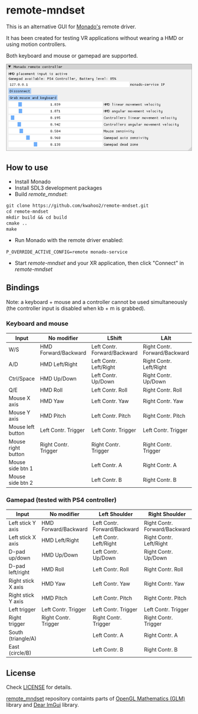 # remote-mndset

This is an alternative GUI for [Monado's](https://monado.dev/) remote driver. 

It has been created for testing VR applications without wearing a HMD or using motion controllers.

Both keyboard and mouse or gamepad are supported.

![remote-mndset][rmds]

[rmds]: https://github.com/kwahoo2/remote-mndset/blob/main/images/main_window.png "Main Window"

## How to use

* Install Monado
* Install SDL3 development packages
* Build _remote_mndset_:

```
git clone https://github.com/kwahoo2/remote-mndset.git
cd remote-mndset
mkdir build && cd build
cmake ..
make
```

* Run Monado with the remote driver enabled:

`P_OVERRIDE_ACTIVE_CONFIG=remote monado-service`

* Start _remote-mndset_ and your XR application, then click "Connect" in _remote-mndset_

## Bindings

Note: a keyboard + mouse and a controller cannot be used simultaneously (the controller input is disabled when kb + m is grabbed).

### Keyboard and mouse

| Input             | No modifier         | LShift                      | LAlt                         |
| ------------------| --------------------|-----------------------------|------------------------------|
| W/S               | HMD Forward/Backward| Left Contr. Forward/Backward| Right Contr. Forward/Backward|
| A/D               | HMD Left/Right      | Left Contr. Left/Right      | Right Contr. Left/Right      |
| Ctrl/Space        | HMD Up/Down         | Left Contr. Up/Down         | Right Contr. Up/Down         |
| Q/E               | HMD Roll            | Left Contr. Roll            | Right Contr. Roll            |
| Mouse X axis      | HMD Yaw             | Left Contr. Yaw             | Right Contr. Yaw             |
| Mouse Y axis      | HMD Pitch           | Left Contr. Pitch           | Right Contr. Pitch           |
| Mouse left button | Left Contr. Trigger | Left Contr. Trigger         | Left Contr. Trigger          |
| Mouse right button| Right Contr. Trigger| Right Contr. Trigger        | Right Contr. Trigger         |
| Mouse side btn 1  |                     | Left Contr. A               | Right Contr. A               |
| Mouse side btn 2  |                     | Left Contr. B               | Right Contr. B               |

### Gamepad (tested with PS4 controller)

| Input             | No modifier         | Left Shoulder               | Right Shoulder               |
| ------------------| --------------------|-----------------------------|------------------------------|
| Left stick Y axis | HMD Forward/Backward| Left Contr. Forward/Backward| Right Contr. Forward/Backward|
| Left stick X axis | HMD Left/Right      | Left Contr. Left/Right      | Right Contr. Left/Right      |
| D-pad up/down     | HMD Up/Down         | Left Contr. Up/Down         | Right Contr. Up/Down         |
| D-pad left/right  | HMD Roll            | Left Contr. Roll            | Right Contr. Roll            |
| Right stick X axis| HMD Yaw             | Left Contr. Yaw             | Right Contr. Yaw             |
| Right stick Y axis| HMD Pitch           | Left Contr. Pitch           | Right Contr. Pitch           |
| Left trigger      | Left Contr. Trigger | Left Contr. Trigger         | Left Contr. Trigger          |
| Right trigger     | Right Contr. Trigger| Right Contr. Trigger        | Right Contr. Trigger         |
| South (triangle/A)|                     | Left Contr. A               | Right Contr. A               |
| East  (circle/B)  |                     | Left Contr. B               | Right Contr. B               |


## License

Check [LICENSE](LICENSE) for details.

[remote_mndset](https://github.com/kwahoo2/remote-mndset) repository containts parts of [OpenGL Mathematics (GLM)](https://github.com/g-truc/glm) library and [Dear ImGui](https://github.com/ocornut/imgui) library.

